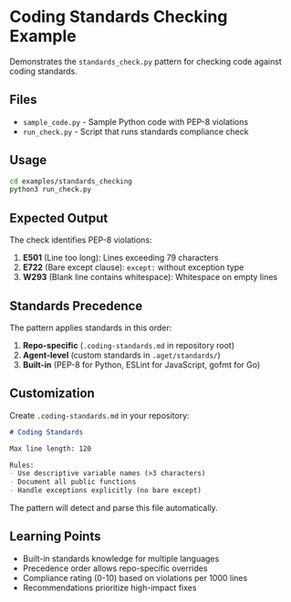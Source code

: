 # Coding Standards Checking Example

Demonstrates the `standards_check.py` pattern for checking code against coding standards.

## Files

- `sample_code.py` - Sample Python code with PEP-8 violations
- `run_check.py` - Script that runs standards compliance check

## Usage

```bash
cd examples/standards_checking
python3 run_check.py
```

## Expected Output

The check identifies PEP-8 violations:

1. **E501** (Line too long): Lines exceeding 79 characters
2. **E722** (Bare except clause): `except:` without exception type
3. **W293** (Blank line contains whitespace): Whitespace on empty lines

## Standards Precedence

The pattern applies standards in this order:

1. **Repo-specific** (`.coding-standards.md` in repository root)
2. **Agent-level** (custom standards in `.aget/standards/`)
3. **Built-in** (PEP-8 for Python, ESLint for JavaScript, gofmt for Go)

## Customization

Create `.coding-standards.md` in your repository:

```markdown
# Coding Standards

Max line length: 120

Rules:
- Use descriptive variable names (>3 characters)
- Document all public functions
- Handle exceptions explicitly (no bare except)
```

The pattern will detect and parse this file automatically.

## Learning Points

- Built-in standards knowledge for multiple languages
- Precedence order allows repo-specific overrides
- Compliance rating (0-10) based on violations per 1000 lines
- Recommendations prioritize high-impact fixes
